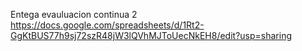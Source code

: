 Entega evauluacion continua 2
https://docs.google.com/spreadsheets/d/1Rt2-GgKtBUS77h9sj72szR48jW3lQVhMJToUecNkEH8/edit?usp=sharing
